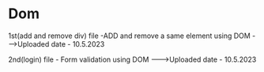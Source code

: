 # Dom
1st(add and remove div) file  -ADD and remove a same element using  DOM --->Uploaded date - 10.5.2023

2nd(login) file - Form validation using DOM --->Uploaded date - 10.5.2023
